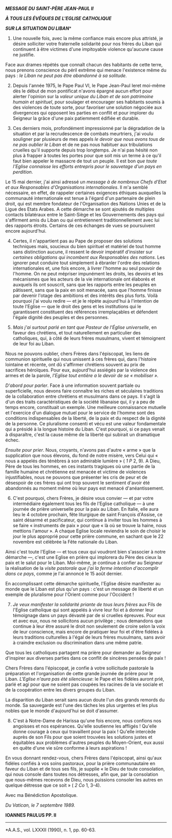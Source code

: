 ***MESSAGE DU SAINT-PÈRE JEAN-PAUL II***

***À TOUS LES ÉVÊQUES DE L'EGLISE CATHOLIQUE***

***SUR LA SITUATION DU LIBAN****

1. Une nouvelle fois, avec la même confiance mais encore plus attristé, je désire solliciter votre fraternelle solidarité pour nos frères du Liban qui continuent à être victimes d'une impitoyable violence qu'aucune cause ne justifie.

Face aux drames répétés que connaît chacun des habitants de cette terre, nous prenons conscience du péril extrême qui menace l'existence même du pays : *le Liban ne peut pas être abandonné à sa solitude.*

2. Depuis l'année 1975, le Pape Paul VI, le Pape Jean-Paul Ieret moi-même dès le début de mon pontificat n'avons épargné aucun effort pour alerter l'opinion sur la *valeur unique du Liban et de son patrimoine humain et spirituel*, pour soulager et encourager ses habitants soumis à des violences de toute sorte, pour favoriser une solution négociée aux divergences qui opposent les parties en conflit et pour implorer du Seigneur la grâce d'une paix patiemment édifiée et durable.

3. Ces derniers mois, profondément impressionné par la dégradation de la situation et par la recrudescence de combats meurtriers, j'ai voulu souligner par plusieurs de mes appels *le devoir que nous avons tous de ne pas oublier le Liban* et de ne pas nous habituer aux tribulations cruelles qu'il supporte depuis trop longtemps. Je n'ai pas hésité non plus à frapper à toutes les portes pour que soit mis un terme à ce qu'il faut bien appeler le massacre de tout un peuple. Il est bon *que toute l'Eglise connaisse les efforts entrepris pour le sauvetage d'un pays en perdition.*

Le 15 mai dernier, j'ai ainsi adressé un *message à de nombreux Chefs d'Etat et aux Responsables d'Organisations internationales*. Il m'a semblé nécessaire, en effet, de rappeler certaines exigences éthiques auxquelles la communauté internationale est tenue à l'égard d'un partenaire de plein droit, qui est membre fondateur de l'Organisation des Nations Unies et de la Ligue des Etats Arabes. A cette démarche se sont ajoutés de multiples contacts bilatéraux entre le Saint-Siège et les Gouvernements des pays qui s'affirment amis du Liban ou qui entretiennent traditionnellement avec lui des rapports étroits. Certains de ces échanges de vues se poursuivent encore aujourd'hui.

4. Certes, il n'appartient pas au Pape de proposer des solutions techniques mais, soucieux du bien spirituel et matériel de tout homme sans distinction aucune, il ressent le devoir impératif d'insister sur *certaines obligations qui incombent aux Responsables des nations*. Les ignorer peut conduire tout simplement à ébranler l'ordre des relations internationales et, une fois encore, à livrer l'homme au seul pouvoir de l'homme. On ne peut mépriser impunément les droits, les devoirs et les mécanismes que les acteurs de la vie internationale ont élaborés et auxquels ils ont souscrit, sans que les rapports entre les peuples en pâtissent, sans que la paix en soit menacée, sans que l'homme finisse par devenir l'otage des ambitions et des intérêts des plus forts. Voilà pourquoi j'ai voulu redire — et je le répète aujourd'hui à l'intention de toute l'Eglise — que le droit des gens et les institutions qui le garantissent constituent des références irremplaçables et défendent l'égale dignité des peuples et des personnes.

5. *Mais j'ai surtout parlé en tant que Pasteur de l'Église universelle*, en faveur des chrétiens, et tout naturellement en particulier des catholiques, qui, à côté de leurs frères musulmans, vivent et témoignent de leur foi au Liban.

Nous ne pouvons oublier, chers Frères dans l'épiscopat, les liens de communion spirituelle qui nous unissent à ces frères qui, dans l'histoire lointaine et récente, ont dû s'affirmer chrétiens souvent au prix de sacrifices héroïques. Pour eux, aujourd'hui assiégés par la violence des armes et de la parole, *l'Eglise tout entière a le devoir de se « mobiliser ».*

*D'abord pour parler*. Face à une information souvent partiale ou superficielle, nous devons faire connaître les riches et séculaires traditions de la collaboration entre chrétiens et musulmans dans ce pays. Il s'agit là d'un des traits caractéristiques de la société libanaise qui, il y a peu de temps encore, constituait un exemple. Une meilleure connaissance mutuelle et l'exercice d'un dialogue mutuel pour le service de l'homme sont des conditions indispensables de la liberté, de la paix et du respect de la dignité de la personne. Ce pluralisme consenti et vécu est une valeur fondamentale qui a présidé à la longue histoire du Liban. C'est pourquoi, si ce pays venait à disparaître, c'est la cause même de la liberté qui subirait un dramatique échec.

*Ensuite pour prier*. Nous, croyants, n'avons pas d'autre « arme » que la supplication que nous élevons, du fond de notre misère, vers Celui qui « nous a appelés des ténèbres à son admirable lumière » ( *1 P* 2, 9). A Dieu, Père de tous les hommes, en ces instants tragiques où une partie de la famille humaine et chrétienne est menacée et victime de violences injustifiables, nous ne pouvons que présenter les cris de peur et de désespoir de ces frères qui ont trop souvent le sentiment d'avoir été abandonnés au moment même où leur pays est menacé d'anéantissement.

6. C'est pourquoi, chers Frères, je désire vous convier — et par votre intermédiaire également tous les fils de l'Eglise catholique — à une journée de prière universelle pour la paix au Liban. En Italie, elle aura lieu le 4 octobre prochain, fête liturgique de saint François d'Assise, ce saint désarmé et pacificateur, qui continue à inviter tous les hommes à se faire « instruments de paix » pour que « là où se trouve la haine, nous mettions l'amour ». A chaque Eglise locale reviendra le soin de choisir le jour le plus approprié pour cette prière commune, en sachant que le 22 novembre est célébrée la Fête nationale du Liban.

Ainsi c'est toute l'Eglise — et tous ceux qui voudront bien s'associer à notre démarche —, c'est une Eglise en prière qui implorera du Père des cieux la paix et le salut pour le Liban. Moi-même, je continue à confier au Seigneur la réalisation de la *visite pastorale que j'ai la ferme intention d'accomplir dans ce pays*, comme je l'ai annoncé le 15 août dernier.

En accomplissant cette démarche spirituelle, l'Eglise désire manifester au monde que le Liban est plus qu'un pays : c'est un message de liberté et un exemple de pluralisme pour l'Orient comme pour l'Occident !

7. *Je veux manifester la solidarité priante de tous leurs frères* aux Fils de l'Eglise catholique qui sont appelés à vivre leur foi et à donner leur témoignage dans un pays dévasté par de si cruelles épreuves. Pour eux et avec eux, nous ne sollicitons aucun privilège ; nous demandons que continue à leur être assuré le droit non seulement de croire selon la voix de leur conscience, mais encore de pratiquer leur foi et d'être fidèles à leurs traditions culturelles à l'égal de leurs frères musulmans, sans avoir à craindre exclusion ou discrimination dans une même patrie.

Que tous les catholiques partagent ma prière pour demander au Seigneur d'inspirer aux diverses parties dans ce conflit de sincères pensées de paix !

Chers Frères dans l'épiscopat, je confie à votre sollicitude pastorale la préparation et l'organisation de cette grande journée de prière pour le Liban. *L'Eglise n'aura pas été silencieuse*: le Pape et les fidèles auront prié, parlé et agi pour que ne soient pas coupées les racines de la vie sociale et de la coopération entre les divers groupes du Liban.

La disparition du Liban serait sans aucun doute l'un des grands remords du monde. Sa sauvegarde est l'une des tâches les plus urgentes et les plus nobles que le monde d'aujourd'hui se doit d'assumer.

8. C'est à Notre-Dame de Harissa qu'une fois encore, nous confions nos angoisses et nos espérances. Qu'elle soutienne les affligés ! Qu'elle donne courage à ceux qui travaillent pour la paix ! Qu'elle intercède auprès de son Fils pour que soient trouvées les solutions justes et équitables aux problèmes d'autres peuples du Moyen-Orient, eux aussi en quête d'une vie sûre conforme à leurs aspirations !

En vous donnant rendez-vous, chers Frères dans l'épiscopat, ainsi qu'aux fidèles confiés à vos soins pastoraux, pour la prière communautaire en faveur du Liban et de tous ses fils, je supplie « le Dieu de toute consolation, qui nous console dans toutes nos détresses, afin que, par la consolation que nous-mêmes recevons de Dieu, nous puissions consoler les autres en quelque détresse que ce soit » ( *2 Co* 1, 3-4).

Avec ma Bénédiction Apostolique.

*Du Vatican, le 7 septembre 1989.*

**IOANNES PAULUS PP. II**

* * *

*A.A.S., vol. LXXXII (1990), n. 1, pp. 60-63.